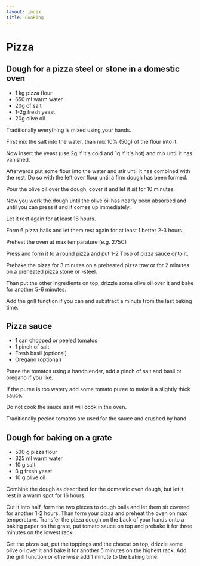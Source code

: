```yaml
---
layout: index
title: Cooking
---
```


# Pizza

## Dough for a pizza steel or stone in a domestic oven

* 1 kg pizza flour
* 650 ml warm water
* 20g of salt
* 1-2g fresh yeast
* 20g olive oil

Traditionally everything is mixed using your hands.

First mix the salt into the water, than mix 10% (50g) of the flour into it.

Now insert the yeast (use 2g if it's cold and 1g if it's hot) and mix until it has vanished.

Afterwards put some flour into the water and stir until it has combined with the rest. Do so with the left over flour until a firm dough has been formed.

Pour the olive oil over the dough, cover it and let it sit for 10 minutes.

Now you work the dough until the olive oil has nearly been absorbed and until you can press it and it comes up immediately.

Let it rest again for at least 16 hours.

Form 6 pizza balls and let them rest again for at least 1 better 2-3 hours.

Preheat the oven at max temparature (e.g. 275C)

Press and form it to a round pizza and put 1-2 Tbsp of pizza sauce onto it.

Prebake the pizza for 3 minutes on a preheated pizza tray or for 2 minutes on a preheated pizza stone or -steel. 

Than put the other ingredients on top, drizzle some olive oil over it and bake for another 5-6 minutes.

Add the grill function if you can and substract a minute from the last baking time.

## Pizza sauce

* 1 can chopped or peeled tomatos
* 1 pinch of salt
* Fresh basil (optional)
* Oregano (optional)

Puree the tomatos using a handblender, add a pinch of salt and basil or oregano if you like. 

If the puree is too watery add some tomato puree to make it a slightly thick sauce.

Do not cook the sauce as it will cook in the oven.

Traditionally peeled tomatos are used for the sauce and crushed by hand.

## Dough for baking on a grate

* 500 g pizza flour
* 325 ml warm water
* 10 g salt
* 3 g fresh yeast
* 10 g olive oil

Combine the dough as described for the domestic oven dough, but let it rest in a warm spot for 16 hours.

Cut it into half, form the two pieces to dough balls and let them sit covered for another 1-2 hours. Than form your pizza and preheat the oven on max temperature. Transfer the pizza dough on the back of your hands onto a baking paper on the grate, put tomato sauce on top and prebake it for three minutes on the lowest rack.

Get the pizza out, put the toppings and the cheese on top, drizzle some olive oil over it and bake it for another 5 minutes on the highest rack. Add the grill function or otherwise add 1 minute to the baking time.
